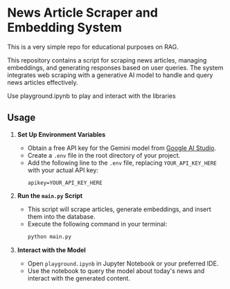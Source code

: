 # News Article Scraper and Embedding System

This is a very simple repo for educational purposes on RAG. 

This repository contains a script for scraping news articles, managing embeddings, and generating responses based on user queries. The system integrates web scraping with a generative AI model to handle and query news articles effectively.

Use playground.ipynb to play and interact with the libraries


## Usage

1. **Set Up Environment Variables**
   - Obtain a free API key for the Gemini model from [Google AI Studio](https://aistudio.google.com/app/apikey).
   - Create a `.env` file in the root directory of your project.
   - Add the following line to the `.env` file, replacing `YOUR_API_KEY_HERE` with your actual API key:
     ```
     apikey=YOUR_API_KEY_HERE
     ```

2. **Run the `main.py` Script**
   - This script will scrape articles, generate embeddings, and insert them into the database.
   - Execute the following command in your terminal:
     ```bash
     python main.py
     ```

3. **Interact with the Model**
   - Open `playground.ipynb` in Jupyter Notebook or your preferred IDE.
   - Use the notebook to query the model about today's news and interact with the generated content.


